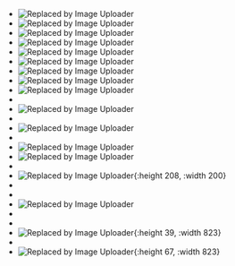 - ![Replaced by Image Uploader](https://raw.githubusercontent.com/qugushihua/blog-images/master/202406221525679.png)
- ![Replaced by Image Uploader](https://raw.githubusercontent.com/qugushihua/blog-images/master/202406221525304.png)
- ![Replaced by Image Uploader](https://raw.githubusercontent.com/qugushihua/blog-images/master/202406221525054.png)
- ![Replaced by Image Uploader](https://raw.githubusercontent.com/qugushihua/blog-images/master/202406221525446.png)
- ![Replaced by Image Uploader](https://raw.githubusercontent.com/qugushihua/blog-images/master/202406221526023.png)
- ![Replaced by Image Uploader](https://raw.githubusercontent.com/qugushihua/blog-images/master/202406221526346.png)
- ![Replaced by Image Uploader](https://raw.githubusercontent.com/qugushihua/blog-images/master/202406221526213.png)
- ![Replaced by Image Uploader](https://raw.githubusercontent.com/qugushihua/blog-images/master/202406221526429.png)
- ![Replaced by Image Uploader](https://raw.githubusercontent.com/qugushihua/blog-images/master/202406221526180.png)
-
- ![Replaced by Image Uploader](https://raw.githubusercontent.com/qugushihua/blog-images/master/202406221528239.png)
-
- ![Replaced by Image Uploader](https://raw.githubusercontent.com/qugushihua/blog-images/master/202406221535263.png)
-
- ![Replaced by Image Uploader](https://raw.githubusercontent.com/qugushihua/blog-images/master/202406221535091.png)
- ![Replaced by Image Uploader](https://raw.githubusercontent.com/qugushihua/blog-images/master/202406221535408.png)
-
- ![Replaced by Image Uploader](https://raw.githubusercontent.com/qugushihua/blog-images/master/202406221535940.png){:height 208, :width 200}
-
-
- ![Replaced by Image Uploader](https://raw.githubusercontent.com/qugushihua/blog-images/master/202406221701787.jpg)
-
-
- ![Replaced by Image Uploader](https://raw.githubusercontent.com/qugushihua/blog-images/master/202406221929819.png){:height 39, :width 823}
-
- ![Replaced by Image Uploader](https://raw.githubusercontent.com/qugushihua/blog-images/master/202406221922748.png){:height 67, :width 823}
